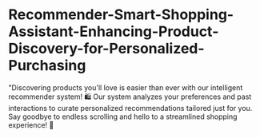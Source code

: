 # Recommender-Smart-Shopping-Assistant-Enhancing-Product-Discovery-for-Personalized-Purchasing
"Discovering products you'll love is easier than ever with our intelligent recommender system! 🛍️  Our system analyzes your preferences and past interactions to curate personalized recommendations tailored just for you. Say goodbye to endless scrolling and hello to a streamlined shopping experience! 💫
